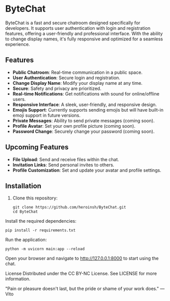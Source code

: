 # ByteChat

ByteChat is a fast and secure chatroom designed specifically for developers. It supports user authentication with login and registration features, offering a user-friendly and professional interface. With the ability to change display names, it's fully responsive and optimized for a seamless experience.

## Features

- **Public Chatroom**: Real-time communication in a public space.
- **User Authentication**: Secure login and registration.
- **Change Display Name**: Modify your display name at any time.
- **Secure**: Safety and privacy are prioritized.
- **Real-time Notifications**: Get notifications with sound for online/offline users.
- **Responsive Interface**: A sleek, user-friendly, and responsive design.
- **Emojis Support**: Currently supports sending emojis but will have built-in emoji support in future versions.
- **Private Messages**: Ability to send private messages (coming soon).
- **Profile Avatar**: Set your own profile picture (coming soon).
- **Password Change**: Securely change your password (coming soon).

## Upcoming Features

- **File Upload**: Send and receive files within the chat.
- **Invitation Links**: Send personal invites to others.
- **Profile Customization**: Set and update your avatar and profile settings.

## Installation

1. Clone this repository:
   ```
   git clone https://github.com/heroinsh/ByteChat.git
   cd ByteChat
   ```
Install the required dependencies:

```
pip install -r requirements.txt
```
Run the application:

```
python -m uvicorn main:app --reload
```
Open your browser and navigate to http://127.0.0.1:8000 to start using the chat.

License
Distributed under the  CC BY-NC License. See LICENSE for more information.

"Pain or pleasure doesn't last, but the pride or shame of your work does." — Vito
